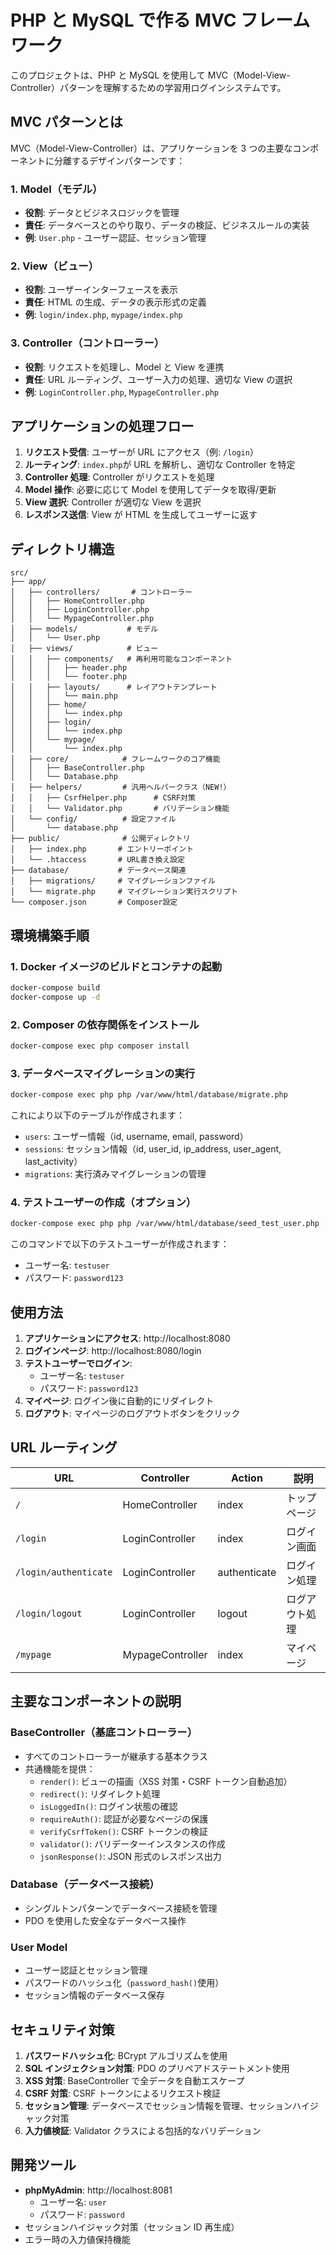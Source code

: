 # PHP と MySQL で作る MVC フレームワーク

このプロジェクトは、PHP と MySQL を使用して MVC（Model-View-Controller）パターンを理解するための学習用ログインシステムです。

## MVC パターンとは

MVC（Model-View-Controller）は、アプリケーションを 3 つの主要なコンポーネントに分離するデザインパターンです：

### 1. Model（モデル）

- **役割**: データとビジネスロジックを管理
- **責任**: データベースとのやり取り、データの検証、ビジネスルールの実装
- **例**: `User.php` - ユーザー認証、セッション管理

### 2. View（ビュー）

- **役割**: ユーザーインターフェースを表示
- **責任**: HTML の生成、データの表示形式の定義
- **例**: `login/index.php`, `mypage/index.php`

### 3. Controller（コントローラー）

- **役割**: リクエストを処理し、Model と View を連携
- **責任**: URL ルーティング、ユーザー入力の処理、適切な View の選択
- **例**: `LoginController.php`, `MypageController.php`

## アプリケーションの処理フロー

1. **リクエスト受信**: ユーザーが URL にアクセス（例: `/login`）
2. **ルーティング**: `index.php`が URL を解析し、適切な Controller を特定
3. **Controller 処理**: Controller がリクエストを処理
4. **Model 操作**: 必要に応じて Model を使用してデータを取得/更新
5. **View 選択**: Controller が適切な View を選択
6. **レスポンス送信**: View が HTML を生成してユーザーに返す

## ディレクトリ構造

```
src/
├── app/
│   ├── controllers/       # コントローラー
│   │   ├── HomeController.php
│   │   ├── LoginController.php
│   │   └── MypageController.php
│   ├── models/           # モデル
│   │   └── User.php
│   ├── views/            # ビュー
│   │   ├── components/   # 再利用可能なコンポーネント
│   │   │   ├── header.php
│   │   │   └── footer.php
│   │   ├── layouts/      # レイアウトテンプレート
│   │   │   └── main.php
│   │   ├── home/
│   │   │   └── index.php
│   │   ├── login/
│   │   │   └── index.php
│   │   └── mypage/
│   │       └── index.php
│   ├── core/            # フレームワークのコア機能
│   │   ├── BaseController.php
│   │   └── Database.php
│   ├── helpers/         # 汎用ヘルパークラス（NEW!）
│   │   ├── CsrfHelper.php      # CSRF対策
│   │   └── Validator.php       # バリデーション機能
│   └── config/          # 設定ファイル
│       └── database.php
├── public/              # 公開ディレクトリ
│   ├── index.php       # エントリーポイント
│   └── .htaccess       # URL書き換え設定
├── database/           # データベース関連
│   ├── migrations/     # マイグレーションファイル
│   └── migrate.php     # マイグレーション実行スクリプト
└── composer.json       # Composer設定

```

## 環境構築手順

### 1. Docker イメージのビルドとコンテナの起動

```bash
docker-compose build
docker-compose up -d
```

### 2. Composer の依存関係をインストール

```bash
docker-compose exec php composer install
```

### 3. データベースマイグレーションの実行

```bash
docker-compose exec php php /var/www/html/database/migrate.php
```

これにより以下のテーブルが作成されます：

- `users`: ユーザー情報（id, username, email, password）
- `sessions`: セッション情報（id, user_id, ip_address, user_agent, last_activity）
- `migrations`: 実行済みマイグレーションの管理

### 4. テストユーザーの作成（オプション）

```bash
docker-compose exec php php /var/www/html/database/seed_test_user.php
```

このコマンドで以下のテストユーザーが作成されます：

- ユーザー名: `testuser`
- パスワード: `password123`

## 使用方法

1. **アプリケーションにアクセス**: http://localhost:8080
2. **ログインページ**: http://localhost:8080/login
3. **テストユーザーでログイン**:
   - ユーザー名: `testuser`
   - パスワード: `password123`
4. **マイページ**: ログイン後に自動的にリダイレクト
5. **ログアウト**: マイページのログアウトボタンをクリック

## URL ルーティング

| URL                   | Controller       | Action       | 説明           |
| --------------------- | ---------------- | ------------ | -------------- |
| `/`                   | HomeController   | index        | トップページ   |
| `/login`              | LoginController  | index        | ログイン画面   |
| `/login/authenticate` | LoginController  | authenticate | ログイン処理   |
| `/login/logout`       | LoginController  | logout       | ログアウト処理 |
| `/mypage`             | MypageController | index        | マイページ     |

## 主要なコンポーネントの説明

### BaseController（基底コントローラー）

- すべてのコントローラーが継承する基本クラス
- 共通機能を提供：
  - `render()`: ビューの描画（XSS 対策・CSRF トークン自動追加）
  - `redirect()`: リダイレクト処理
  - `isLoggedIn()`: ログイン状態の確認
  - `requireAuth()`: 認証が必要なページの保護
  - `verifyCsrfToken()`: CSRF トークンの検証
  - `validator()`: バリデーターインスタンスの作成
  - `jsonResponse()`: JSON 形式のレスポンス出力

### Database（データベース接続）

- シングルトンパターンでデータベース接続を管理
- PDO を使用した安全なデータベース操作

### User Model

- ユーザー認証とセッション管理
- パスワードのハッシュ化（`password_hash()`使用）
- セッション情報のデータベース保存

## セキュリティ対策

1. **パスワードハッシュ化**: BCrypt アルゴリズムを使用
2. **SQL インジェクション対策**: PDO のプリペアドステートメント使用
3. **XSS 対策**: BaseController で全データを自動エスケープ
4. **CSRF 対策**: CSRF トークンによるリクエスト検証
5. **セッション管理**: データベースでセッション情報を管理、セッションハイジャック対策
6. **入力値検証**: Validator クラスによる包括的なバリデーション

## 開発ツール

- **phpMyAdmin**: http://localhost:8081
  - ユーザー名: `user`
  - パスワード: `password`
- セッションハイジャック対策（セッション ID 再生成）
- エラー時の入力値保持機能
